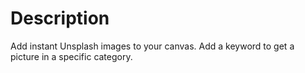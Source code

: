 # Description

Add instant Unsplash images to your canvas. Add a keyword to get a picture in a specific category.